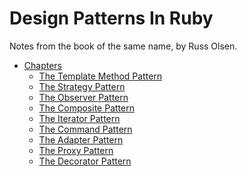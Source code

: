 Design Patterns In Ruby
=======================

Notes from the book of the same name, by Russ Olsen.

* [Chapters](/chapters)
  * [The Template Method Pattern](/chapters/the-template-method-pattern)
  * [The Strategy Pattern](/chapters/the-strategy-pattern)
  * [The Observer Pattern](/chapters/the-observer-pattern)
  * [The Composite Pattern](/chapters/the-composite-pattern)
  * [The Iterator Pattern](/chapters/the-iterator-pattern)
  * [The Command Pattern](/chapters/the-command-pattern)
  * [The Adapter Pattern](/chapters/the-adapter-pattern)
  * [The Proxy Pattern](/chapters/the-proxy-pattern)
  * [The Decorator Pattern](/chapters/the-decorator-pattern)
